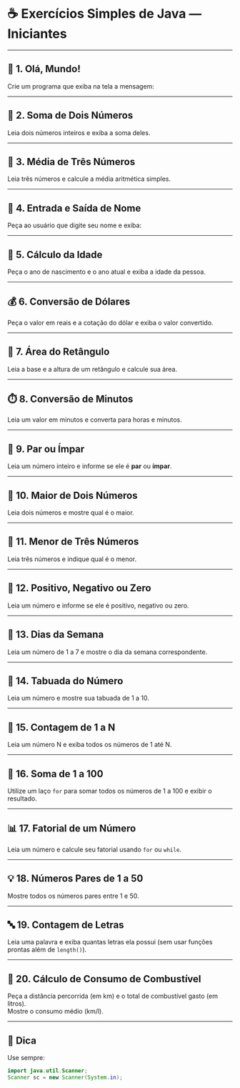 # ☕ Exercícios Simples de Java — Iniciantes
---

## 🧩 1. Olá, Mundo!
Crie um programa que exiba na tela a mensagem:

---

## 🧮 2. Soma de Dois Números
Leia dois números inteiros e exiba a soma deles.

---

## 🔢 3. Média de Três Números
Leia três números e calcule a média aritmética simples.

---

## 💬 4. Entrada e Saída de Nome
Peça ao usuário que digite seu nome e exiba:

---

## 🧓 5. Cálculo da Idade
Peça o ano de nascimento e o ano atual e exiba a idade da pessoa.

---

## 💰 6. Conversão de Dólares
Peça o valor em reais e a cotação do dólar e exiba o valor convertido.

---

## 📏 7. Área do Retângulo
Leia a base e a altura de um retângulo e calcule sua área.

---

## ⏱️ 8. Conversão de Minutos
Leia um valor em minutos e converta para horas e minutos.

---

## 🧮 9. Par ou Ímpar
Leia um número inteiro e informe se ele é **par** ou **ímpar**.

---

## 🔼 10. Maior de Dois Números
Leia dois números e mostre qual é o maior.

---

## 🔽 11. Menor de Três Números
Leia três números e indique qual é o menor.

---

## 🧠 12. Positivo, Negativo ou Zero
Leia um número e informe se ele é positivo, negativo ou zero.

---

## 📆 13. Dias da Semana
Leia um número de 1 a 7 e mostre o dia da semana correspondente.

---

## 🧮 14. Tabuada do Número
Leia um número e mostre sua tabuada de 1 a 10.

---

## 🧱 15. Contagem de 1 a N
Leia um número N e exiba todos os números de 1 até N.

---

## 🔁 16. Soma de 1 a 100
Utilize um laço `for` para somar todos os números de 1 a 100 e exibir o resultado.

---

## 📊 17. Fatorial de um Número
Leia um número e calcule seu fatorial usando `for` ou `while`.

---

## 💡 18. Números Pares de 1 a 50
Mostre todos os números pares entre 1 e 50.

---

## 🔤 19. Contagem de Letras
Leia uma palavra e exiba quantas letras ela possui (sem usar funções prontas além de `length()`).

---

## 🚗 20. Cálculo de Consumo de Combustível
Peça a distância percorrida (em km) e o total de combustível gasto (em litros).  
Mostre o consumo médio (km/l).

---

## 🧰 Dica
Use sempre:
```java
import java.util.Scanner;
Scanner sc = new Scanner(System.in);
